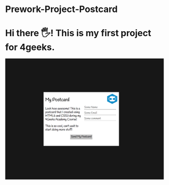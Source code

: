 # Prework-Project-Postcard

# Hi there 🖐! This is my first project for 4geeks.

![Alt text](<img/3cd0049ad68b8197cdae32b2170f84adae831fae45c189e9d6eb5e991db274cc (1).png>)
